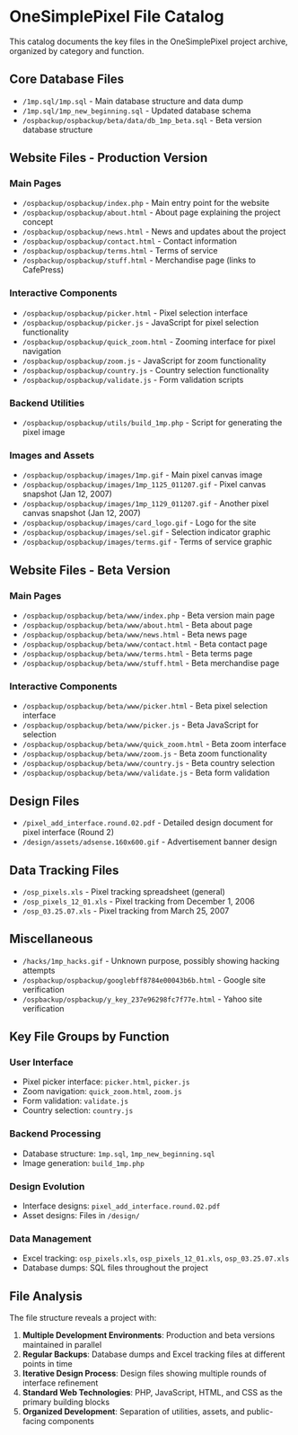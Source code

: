 # OneSimplePixel File Catalog

This catalog documents the key files in the OneSimplePixel project archive, organized by category and function.

## Core Database Files

- `/1mp.sql/1mp.sql` - Main database structure and data dump
- `/1mp.sql/1mp_new_beginning.sql` - Updated database schema
- `/ospbackup/ospbackup/beta/data/db_1mp_beta.sql` - Beta version database structure

## Website Files - Production Version

### Main Pages

- `/ospbackup/ospbackup/index.php` - Main entry point for the website
- `/ospbackup/ospbackup/about.html` - About page explaining the project concept
- `/ospbackup/ospbackup/news.html` - News and updates about the project
- `/ospbackup/ospbackup/contact.html` - Contact information
- `/ospbackup/ospbackup/terms.html` - Terms of service
- `/ospbackup/ospbackup/stuff.html` - Merchandise page (links to CafePress)

### Interactive Components

- `/ospbackup/ospbackup/picker.html` - Pixel selection interface
- `/ospbackup/ospbackup/picker.js` - JavaScript for pixel selection functionality
- `/ospbackup/ospbackup/quick_zoom.html` - Zooming interface for pixel navigation
- `/ospbackup/ospbackup/zoom.js` - JavaScript for zoom functionality
- `/ospbackup/ospbackup/country.js` - Country selection functionality
- `/ospbackup/ospbackup/validate.js` - Form validation scripts

### Backend Utilities

- `/ospbackup/ospbackup/utils/build_1mp.php` - Script for generating the pixel image

### Images and Assets

- `/ospbackup/ospbackup/images/1mp.gif` - Main pixel canvas image
- `/ospbackup/ospbackup/images/1mp_1125_011207.gif` - Pixel canvas snapshot (Jan 12, 2007)
- `/ospbackup/ospbackup/images/1mp_1129_011207.gif` - Another pixel canvas snapshot (Jan 12, 2007)
- `/ospbackup/ospbackup/images/card_logo.gif` - Logo for the site
- `/ospbackup/ospbackup/images/sel.gif` - Selection indicator graphic
- `/ospbackup/ospbackup/images/terms.gif` - Terms of service graphic

## Website Files - Beta Version

### Main Pages

- `/ospbackup/ospbackup/beta/www/index.php` - Beta version main page
- `/ospbackup/ospbackup/beta/www/about.html` - Beta about page
- `/ospbackup/ospbackup/beta/www/news.html` - Beta news page
- `/ospbackup/ospbackup/beta/www/contact.html` - Beta contact page
- `/ospbackup/ospbackup/beta/www/terms.html` - Beta terms page
- `/ospbackup/ospbackup/beta/www/stuff.html` - Beta merchandise page

### Interactive Components

- `/ospbackup/ospbackup/beta/www/picker.html` - Beta pixel selection interface
- `/ospbackup/ospbackup/beta/www/picker.js` - Beta JavaScript for selection
- `/ospbackup/ospbackup/beta/www/quick_zoom.html` - Beta zoom interface
- `/ospbackup/ospbackup/beta/www/zoom.js` - Beta zoom functionality
- `/ospbackup/ospbackup/beta/www/country.js` - Beta country selection
- `/ospbackup/ospbackup/beta/www/validate.js` - Beta form validation

## Design Files

- `/pixel_add_interface.round.02.pdf` - Detailed design document for pixel interface (Round 2)
- `/design/assets/adsense.160x600.gif` - Advertisement banner design

## Data Tracking Files

- `/osp_pixels.xls` - Pixel tracking spreadsheet (general)
- `/osp_pixels_12_01.xls` - Pixel tracking from December 1, 2006
- `/osp_03.25.07.xls` - Pixel tracking from March 25, 2007

## Miscellaneous

- `/hacks/1mp_hacks.gif` - Unknown purpose, possibly showing hacking attempts
- `/ospbackup/ospbackup/googlebff8784e00043b6b.html` - Google site verification
- `/ospbackup/ospbackup/y_key_237e96298fc7f77e.html` - Yahoo site verification

## Key File Groups by Function

### User Interface

- Pixel picker interface: `picker.html`, `picker.js`
- Zoom navigation: `quick_zoom.html`, `zoom.js`
- Form validation: `validate.js`
- Country selection: `country.js`

### Backend Processing

- Database structure: `1mp.sql`, `1mp_new_beginning.sql`
- Image generation: `build_1mp.php`

### Design Evolution

- Interface designs: `pixel_add_interface.round.02.pdf`
- Asset designs: Files in `/design/`

### Data Management

- Excel tracking: `osp_pixels.xls`, `osp_pixels_12_01.xls`, `osp_03.25.07.xls`
- Database dumps: SQL files throughout the project

## File Analysis

The file structure reveals a project with:

1. **Multiple Development Environments**: Production and beta versions maintained in parallel
2. **Regular Backups**: Database dumps and Excel tracking files at different points in time
3. **Iterative Design Process**: Design files showing multiple rounds of interface refinement
4. **Standard Web Technologies**: PHP, JavaScript, HTML, and CSS as the primary building blocks
5. **Organized Development**: Separation of utilities, assets, and public-facing components